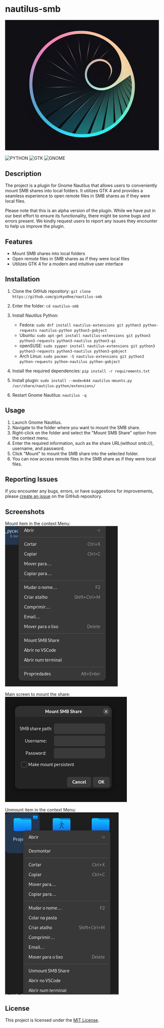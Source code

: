 # nautilus-smb
![  NAUTILUS SMB Logo](https://raw.githubusercontent.com/ginkyoOne/nautilus-smb/main/nautilus-smb.png)

![PYTHON](https://img.shields.io/badge/Pyhton-FFA500?style=for-the-badge&logo=python&logoColor=white)
![GTK](https://img.shields.io/badge/GTK-03C75A?style=for-the-badge&logo=gtk&logoColor=white)
![GNOME](https://img.shields.io/badge/Gnome_44-%230b49c2?style=for-the-badge&logo=gnome&logoColor=white)

 
## Description

The project is a plugin for Gnome Nautilus that allows users to conveniently mount SMB shares into local folders. It utilizes GTK 4 and provides a seamless experience to open remote files in SMB shares as if they were local files.

Please note that this is an alpha version of the plugin. While we have put in our best effort to ensure its functionality, there might be some bugs and errors present. We kindly request users to report any issues they encounter to help us improve the plugin.

## Features

- Mount SMB shares into local folders
- Open remote files in SMB shares as if they were local files
- Utilizes GTK 4 for a modern and intuitive user interface

## Installation

1. Clone the GitHub repository: `git clone https://github.com/ginkyoOne/nautilus-smb`
2. Enter the folder: `cd nautilus-smb`
3. Install Nautilus Python: 
    - Fedora: `sudo dnf install nautilus-extensions git python3 python-requests nautilus-python python3-gobject`
    - Ubuntu: `sudo apt-get install nautilus-extensions git python3 python3-requests python3-nautilus python3-gi`
    - openSUSE: `sudo zypper install nautilus-extensions git python3 python3-requests python3-nautilus python3-gobject`
    - Arch Linux: `sudo pacman -S nautilus-extensions git python3 python-requests python-nautilus python-gobject`
   


5. Install the required dependencies: `pip install -r requirements.txt`
6. Install plugin: `sudo install --mode=644 nautilus-mounts.py /usr/share/nautilus-python/extensions/`
7. Restart Gnome Nautilus: `nautilus -q`

## Usage

1. Launch Gnome Nautilus.
2. Navigate to the folder where you want to mount the SMB share.
3. Right-click on the folder and select the "Mount SMB Share" option from the context menu.
4. Enter the required information, such as the share URL(without smb://), username, and password.
5. Click "Mount" to mount the SMB share into the selected folder.
6. You can now access remote files in the SMB share as if they were local files.

## Reporting Issues

If you encounter any bugs, errors, or have suggestions for improvements, please [create an issue](https://github.com/ginkyoOne/nautilus-smb/issues) on the GitHub repository.


## Screenshots

Mount item in the context Menu:  
![Mount item](https://raw.githubusercontent.com/ginkyoOne/nautilus-smb/main/screenshots/01.png)

Main screen to mount the share:  
![Mount Screen](https://raw.githubusercontent.com/ginkyoOne/nautilus-smb/main/screenshots/02.png)

Unmount item in the context Menu:  
![Unmount Item](https://raw.githubusercontent.com/ginkyoOne/nautilus-smb/main/screenshots/03.png)


## License

This project is licensed under the [MIT License](https://opensource.org/licenses/MIT).
